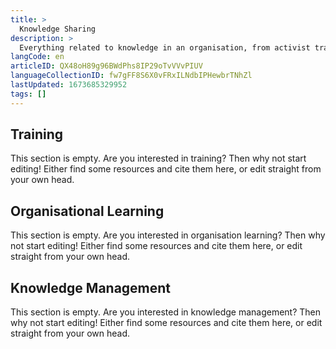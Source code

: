 ```yaml
---
title: >
  Knowledge Sharing
description: >
  Everything related to knowledge in an organisation, from activist training and reflection to organisational learning and knowledge management.
langCode: en
articleID: QX48oH89g96BWdPhs8IP29oTvVVvPIUV
languageCollectionID: fw7gFF8S6X0vFRxILNdbIPHewbrTNhZl
lastUpdated: 1673685329952
tags: []
---
```


## Training

This section is empty. Are you interested in training? Then why not start editing! Either find some resources and cite them here, or edit straight from your own head.

## Organisational Learning

This section is empty. Are you interested in organisation learning? Then why not start editing! Either find some resources and cite them here, or edit straight from your own head.

## Knowledge Management

This section is empty. Are you interested in knowledge management? Then why not start editing! Either find some resources and cite them here, or edit straight from your own head.